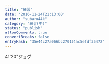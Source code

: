 ```yaml
---
title: "練習"
date: '2016-11-24T21:13:00'
author: "subaru44k"
category: "練習(中)"
status: "publish"
allowComments: true
convertBreaks: false
entryHash: "35e44c27a066bc270104ac5efdf35472"
---
```

41'20"ジョグ
